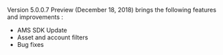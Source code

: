 Version 5.0.0.7 Preview (December 18, 2018) brings the following features and improvements :

* AMS SDK Update
* Asset and account filters
* Bug fixes